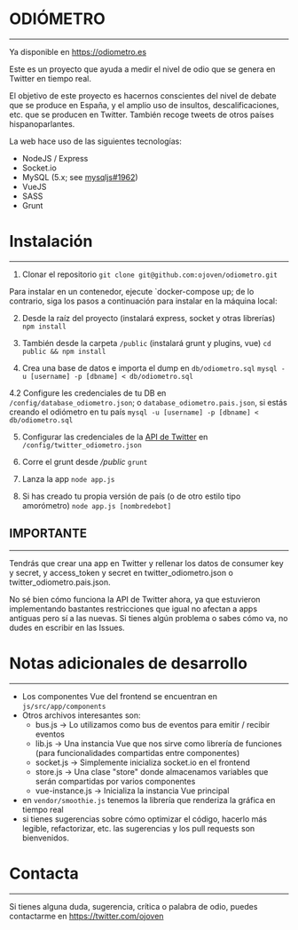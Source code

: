 # ODIÓMETRO
---

Ya disponible en https://odiometro.es

Este es un proyecto que ayuda a medir el nivel de odio que se genera en Twitter en tiempo real.

El objetivo de este proyecto es hacernos conscientes del nivel de debate que se produce en España,
y el amplio uso de insultos, descalificaciones, etc. que se producen en Twitter. También recoge tweets de otros países hispanoparlantes.

La web hace uso de las siguientes tecnologías:
* NodeJS / Express
* Socket.io
* MySQL (5.x; see [mysqljs#1962](https://github.com/mysqljs/mysql/pull/1962))
* VueJS
* SASS
* Grunt

# Instalación
---

1. Clonar el repositorio
```git clone git@github.com:ojoven/odiometro.git```

Para instalar en un contenedor, ejecute `docker-compose up; de lo contrario, siga los pasos a continuación para instalar en la máquina local:

2. Desde la raíz del proyecto (instalará express, socket y otras librerías)
```npm install```

3. También desde la carpeta `/public` (instalará grunt y plugins, vue)
```cd public && npm install```

4. Crea una base de datos e importa el dump en `db/odiometro.sql`
```mysql -u [username] -p [dbname] < db/odiometro.sql```

4.2 Configure les credenciales de tu DB en `/config/database_odiometro.json`; o `database_odiometro.pais.json`, si estás creando el odiómetro en tu país
`mysql -u [username] -p [dbname] < db/odiometro.sql`

5. Configurar las credenciales de la [API de Twitter](https://developer.twitter.com/en/docs/twitter-api/getting-started/guide) en `/config/twitter_odiometro.json`

5. Corre el grunt desde */public*
```grunt```

6. Lanza la app
```node app.js```

7. Si has creado tu propia versión de país (o de otro estilo tipo amorómetro)
```node app.js [nombredebot]```


## IMPORTANTE
---
Tendrás que crear una app en Twitter y rellenar los datos de consumer key y secret, y access_token y secret en twitter_odiometro.json o twitter_odiometro.pais.json.

No sé bien cómo funciona la API de Twitter ahora, ya que estuvieron implementando bastantes restricciones que igual no afectan a apps antiguas pero sí a las nuevas. Si tienes algún problema o sabes cómo va, no dudes en escribir en las Issues.


# Notas adicionales de desarrollo
---

* Los componentes Vue del frontend se encuentran en `js/src/app/components`
* Otros archivos interesantes son:
    * bus.js -> Lo utilizamos como bus de eventos para emitir / recibir eventos
    * lib.js -> Una instancia Vue que nos sirve como librería de funciones (para funcionalidades compartidas entre componentes)
    * socket.js -> Simplemente inicializa socket.io en el frontend
    * store.js -> Una clase "store" donde almacenamos variables que serán compartidas por varios componentes
    * vue-instance.js -> Inicializa la instancia Vue principal
* en `vendor/smoothie.js` tenemos la librería que renderiza la gráfica en tiempo real
* si tienes sugerencias sobre cómo optimizar el código, hacerlo más legible, refactorizar, etc. las sugerencias y los pull requests son bienvenidos.



# Contacta
---
Si tienes alguna duda, sugerencia, crítica o palabra de odio, puedes contactarme en https://twitter.com/ojoven

